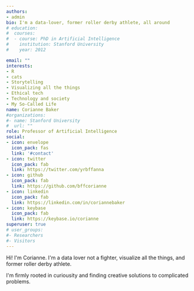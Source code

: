 ```yaml
---
authors:
- admin
bio: I'm a data-lover, former roller derby athlete, all around 
# education:
#  courses:
#  - course: PhD in Artificial Intelligence
#    institution: Stanford University
#    year: 2012

email: ""
interests:
- R
- cats
- Storytelling
- Visualizing all the things
- Ethical tech
- Technology and society
- My So-Called Life
name: Corianne Baker
#organizations:
#- name: Stanford University
#  url: ""
role: Professor of Artificial Intelligence
social:
- icon: envelope
  icon_pack: fas
  link: '#contact'
- icon: twitter
  icon_pack: fab
  link: https://twitter.com/yrbffanna
- icon: github
  icon_pack: fab
  link: https://github.com/bffcorianne
- icon: linkedin
  icon_pack: fab
  link: https://linkedin.com/in/coriannebaker
- icon: keybase
  icon_pack: fab
  link: https://keybase.io/corianne
superuser: true
# user_groups:
#- Researchers
#- Visitors
---
```


Hi! I'm Corianne. I'm a data lover not a fighter, visualize all the things, and former roller derby athlete. 

I'm firmly rooted in curiousity and finding creative solutions to complicated problems. 
